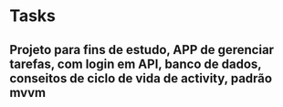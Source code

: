 # Tasks

## Projeto para fins de estudo, APP de gerenciar tarefas, com login em API, banco de dados, conseitos de ciclo de vida de activity, padrão mvvm

